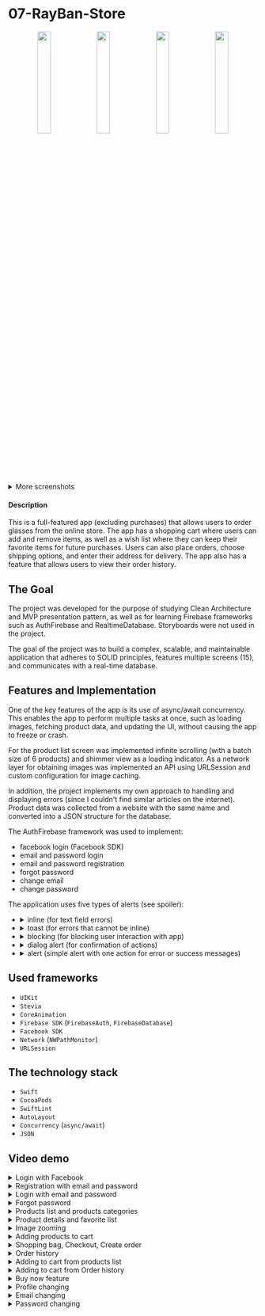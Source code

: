 # 07-RayBan-Store
<p align="center" width="100%">
  <img width=23% src="https://user-images.githubusercontent.com/80542175/226192639-a10dba70-ec3e-47e4-90a0-86b4c1b6f367.PNG">
  <img width=23% src="https://user-images.githubusercontent.com/80542175/226192728-6ce98b9f-433a-44e5-bd4f-b8f71ed03dc5.PNG">
  <img width=23% src="https://user-images.githubusercontent.com/80542175/226193737-ec85fe0f-56ca-4a82-acb1-05ebfa353ced.PNG">
  <img width=23% src="https://user-images.githubusercontent.com/80542175/226194586-e73f63bb-5b75-41ed-9cb5-ae38bd4a8518.PNG">
</p>

<details><summary>More screenshots</summary>
  <p align="center" width="100%">
    <img width=23% src="https://user-images.githubusercontent.com/80542175/226192677-10842365-fa6e-4deb-9928-263124b6908e.PNG">
    <img width=23% src="https://user-images.githubusercontent.com/80542175/226194576-148be03a-b965-40d6-8200-ba1189b2634e.PNG">
    <img width=23% src="https://user-images.githubusercontent.com/80542175/226194616-7389fe01-6eb4-4158-a71b-74463643353c.PNG">
    <img width=23% src="https://user-images.githubusercontent.com/80542175/226194617-c4b1c6e9-6ee2-4645-9716-ad1dbb347cde.PNG">
  </p>
  <p align="center" width="100%">
    <img width=23% src="https://user-images.githubusercontent.com/80542175/226194594-d0b5088d-3436-4dca-b5f5-f01330bee437.PNG">
    <img width=23% src="https://user-images.githubusercontent.com/80542175/226194613-17438830-36d6-4792-b75b-7395bd25dbd8.PNG">
    <img width=23% src="https://user-images.githubusercontent.com/80542175/226194603-cc1bca8d-cbeb-4dde-b98b-4720e0e365f3.PNG">
    <img width=23% src="https://user-images.githubusercontent.com/80542175/226194618-76c7cbd1-420e-491f-8caf-52fc107f6566.PNG">
  </p>
</details>


#### Description 
This is a full-featured app (excluding purchases) that allows users to order glasses from the online store. The app has a shopping cart where users can add and remove items, as well as a wish list where they can keep their favorite items for future purchases. Users can also place orders, choose shipping options, and enter their address for delivery. The app also has a feature that allows users to view their order history.


## The Goal

The project was developed for the purpose of studying Clean Architecture and MVP presentation pattern, as well as for learning Firebase frameworks such as AuthFirebase and RealtimeDatabase. Storyboards were not used in the project.

The goal of the project was to build a complex, scalable, and maintainable application that adheres to SOLID principles, features multiple screens (15), and communicates with a real-time database.


## Features and Implementation

One of the key features of the app is its use of async/await concurrency. This enables the app to perform multiple tasks at once, such as loading images, fetching product data, and updating the UI, without causing the app to freeze or crash.

For the product list screen was implemented infinite scrolling (with a batch size of 6 products) and shimmer view as a loading indicator. 
As a network layer for obtaining images was implemented an API using URLSession and custom configuration for image caching.

In addition, the project implements my own approach to handling and displaying errors (since I couldn't find similar articles on the internet). Product data was collected from a website with the same name and converted into a JSON structure for the database.

The AuthFirebase framework was used to implement:
  * facebook login (Facebook SDK)
  * email and password login
  * email and password registration
  * forgot password
  * change email
  * change password

The application uses five types of alerts (see spoiler):
  - <details><summary>inline (for text field errors)</summary><br>
      <img width=300 title="inline" src="https://user-images.githubusercontent.com/80542175/226196356-a04862ce-f049-4921-b645-d6e7313fb51d.PNG"/>
    </details>
  - <details><summary>toast (for errors that cannot be inline)</summary><br>
      <img width=300 title="toast" src="https://user-images.githubusercontent.com/80542175/226196368-41533bff-16e3-4523-8795-830e4acc6b2e.PNG"/>
    </details>
  - <details><summary>blocking (for blocking user interaction with app)</summary><br>
      <img width=300 title="blocking" src="https://user-images.githubusercontent.com/80542175/226196393-434e75a4-a4eb-4934-b036-9b65d9c2c5ed.PNG"/>
    </details>
  - <details><summary>dialog alert (for confirmation of actions)</summary><br>
      <img width=300 title="dialog" src="https://user-images.githubusercontent.com/80542175/226196406-b196d56d-6036-4275-9b7f-d0f506a4a516.PNG"/>
    </details>
  - <details><summary>alert (simple alert with one action for error or success messages)</summary><br>
      <img width=300 title="alert" src="https://user-images.githubusercontent.com/80542175/226196414-31b6a211-af05-4415-9af8-d81174a32c98.PNG"/>
    </details>
    
## Used frameworks

- `UIKit`
- `Stevia`
- `CoreAnimation`
- `Firebase SDK` (`FirebaseAuth`, `FirebaseDatabase`)
- `Facebook SDK`
- `Network` (`NWPathMonitor`)
- `URLSession`

## The technology stack

- `Swift`
- `CocoaPods`
- `SwiftLint`
- `AutoLayout`
- `Concurrency` (`async/await`)
- `JSON`


## Video demo

<details>
  <summary>Login with Facebook</summary><br>
  <video src="https://user-images.githubusercontent.com/80542175/226197066-7e84e612-49aa-4183-8402-c950ac6ebbca.mov">
</details>
<details>
  <summary>Registration with email and password</summary><br>
  <video src="https://user-images.githubusercontent.com/80542175/226197070-13060592-e803-48fe-b36f-5fd266a79054.mov">
</details>
<details>
  <summary>Login with email and password</summary><br>
  <video src="https://user-images.githubusercontent.com/80542175/226197072-f6c65275-975c-4ed7-83c7-b74833ad9aa0.mov">
</details>
<details>
  <summary>Forgot password</summary><br>
  <video src="https://user-images.githubusercontent.com/80542175/226197073-52db263a-c633-4960-9651-35500cc67dc4.mov">
</details>

<details>
  <summary>Products list and products categories</summary><br>
  <video src="https://user-images.githubusercontent.com/80542175/226197688-3af3976c-ae26-468f-9ade-15e67829af1d.mov">
</details>
<details>
  <summary>Product details and favorite list</summary><br>
  <video src="https://user-images.githubusercontent.com/80542175/226197697-acf61689-05e5-420f-b5c8-6e917c5501e3.mov">
</details>
<details>
  <summary>Image zooming</summary><br>
  <video src="https://user-images.githubusercontent.com/80542175/226197704-042a421a-831d-4acf-9898-3731604dba02.mov">
</details>
<details>
  <summary>Adding products to cart</summary><br>
  <video src="https://user-images.githubusercontent.com/80542175/226197715-ff6ae9b6-5317-461d-906c-c7a673e2135e.mov">
</details>
<details>
  <summary>Shopping bag, Checkout, Create order</summary><br>
  <video src="https://user-images.githubusercontent.com/80542175/226197767-ff6b2325-09d1-4107-b478-3da054a54608.mov">
</details>

<details>
  <summary>Order history</summary><br>
  <video src="https://user-images.githubusercontent.com/80542175/226198249-ffc84f2c-aa1a-4be3-9d6c-f6c8d5a9c51e.mov">
</details>
<details>
  <summary>Adding to cart from products list</summary><br>
  <video src="https://user-images.githubusercontent.com/80542175/226198278-5579431e-f93c-4e21-ab84-814d7d9f574f.mov">
</details>
<details>
  <summary>Adding to cart from Order history</summary><br>
  <video src="https://user-images.githubusercontent.com/80542175/226198287-82e01877-b133-450f-89ee-c36d661f5d24.mov">
</details>
<details>
  <summary>Buy now feature</summary><br>
  <video src="https://user-images.githubusercontent.com/80542175/226198294-b1d2f5c0-30e9-409b-956c-c87e37305b6b.mov">
</details>

<details>
  <summary>Profile changing</summary><br>
  <video src="https://user-images.githubusercontent.com/80542175/226198535-e39c9abb-d1c3-4cc7-a553-8ffb28304dcd.mov">
</details>
<details>
  <summary>Email changing</summary><br>
  <video src="https://user-images.githubusercontent.com/80542175/226198556-d495af0a-9dc1-4db7-9803-929b77b47946.mov">
</details>
<details>
  <summary>Password changing</summary><br>
  <video src="https://user-images.githubusercontent.com/80542175/226198563-05941cba-ed09-44c8-bd9c-5f330557bc82.mov">
</details>
